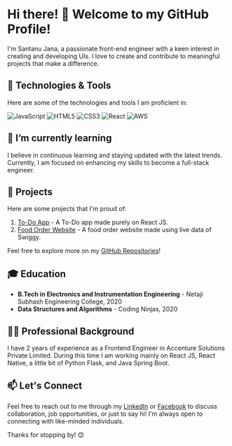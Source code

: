 # Hi there! 👋 Welcome to my GitHub Profile!

I'm Santanu Jana, a passionate front-end engineer with a keen interest in creating and developing UIs. I love to create and contribute to meaningful projects that make a difference. 

## 🚀 Technologies & Tools

Here are some of the technologies and tools I am proficient in:

![JavaScript](https://img.shields.io/badge/-JavaScript-000?style=flat&logo=javascript)
![HTML5](https://img.shields.io/badge/-HTML5-000?style=flat&logo=html5)
![CSS3](https://img.shields.io/badge/-CSS3-000?style=flat&logo=css3)
![React](https://img.shields.io/badge/-React-000?style=flat&logo=react)
![AWS](https://img.shields.io/badge/-AWS-000?style=flat&logo=amazon-aws)

## 🌱 I’m currently learning

I believe in continuous learning and staying updated with the latest trends. Currently, I am focused on enhancing my skills to become a full-stack engineer.

## 🔧 Projects

Here are some projects that I'm proud of:

1. [To-Do App](https://github.com/santanujana12/ReactTo-Do/tree/master) - A To-Do app made purely on React JS.
2. [Food Order Website](https://github.com/santanujana12/FoodOrderWebsite) - A food order website made using live data of Swiggy.

Feel free to explore more on my [GitHub Repositories](https://github.com/santanujana12)!

## 🎓 Education

- **B.Tech in Electronics and Instrumentation Engineering** - Netaji Subhash Engineering College, 2020
- **Data Structures and Algorithms** - Coding Ninjas, 2020

## 👨‍💻 Professional Background

I have 2 years of experience as a Frontend Engineer in Accenture Solutions Private Limited. During this time I am working mainly on React JS, React Native, a little bit of Python Flask, and Java Spring Boot.

## 📫 Let's Connect

Feel free to reach out to me through my [LinkedIn](https://www.linkedin.com/in/santanu-jana-366535166/) or [Facebook](https://www.facebook.com/santanu.jana.313) to discuss collaboration, job opportunities, or just to say hi! I'm always open to connecting with like-minded individuals.

Thanks for stopping by! 😊

